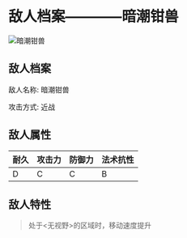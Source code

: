 # 敌人档案————暗潮钳兽

![暗潮钳兽](./eneIcons/暗潮钳兽.png)

## 敌人档案

敌人名称: 暗潮钳兽

攻击方式: 近战

## 敌人属性

| 耐久      | 攻击力  | 防御力 | 法术抗性 |
|---------|------|-----|------|
| D | C | C | B |

## 敌人特性
> 处于&lt;无视野&gt;的区域时，移动速度提升

